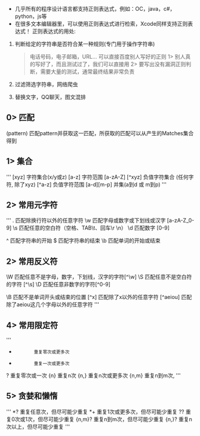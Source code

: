 - 几乎所有的程序设计语言都支持正则表达式，例如：OC，java，c#，python，js等
- 在很多文本编辑器里，可以使用正则表达式进行检索，Xcode同样支持正则表达式！
正则表达式的用处:
1. 判断给定的字符串是否符合某一种规则(专门用于操作字符串)
    > 电话号码，电子邮箱，URL...
    可以直接百度别人写好的正则
    1>     别人真的写好了，而且测试过了，我们可以直接用
    2>    要写出没有漏洞正则判断，需要大量的测试，通常最终结果非常负责

2. 过滤筛选字符串，网络爬虫
3. 替换文字，QQ聊天，图文混排

0>    匹配
--------------------------------------------------------------------------------
(pattern)        匹配pattern并获取这一匹配，所获取的匹配可以从产生的Matches集合得到

1>    集合
--------------------------------------------------------------------------------
'''
[xyz]        字符集合(x/y或z)
[a-z]        字符范围
[a-zA-Z]
[^xyz]        负值字符集合 (任何字符, 除了xyz)
[^a-z]        负值字符范围
[a-d][m-p]  并集(a到d 或 m到p)
'''

2>    常用元字符
--------------------------------------------------------------------------------
'''
.            匹配除换行符以外的任意字符
\w            匹配字母或数字或下划线或汉字 [a-zA-Z_0-9]
\s            匹配任意的空白符（空格、TAB\t、回车\r \n）
\d            匹配数字 [0-9]


^            匹配字符串的开始
$            匹配字符串的结束
\b            匹配单词的开始或结束

2>    常用反义符
--------------------------------------------------------------------------------
\W          匹配任意不是字母，数字，下划线，汉字的字符[^\w]
\S            匹配任意不是空白符的字符 [^\s]
\D            匹配任意非数字的字符[^0-9]


\B            匹配不是单词开头或结束的位置
[^x]        匹配除了x以外的任意字符
[^aeiou]    匹配除了aeiou这几个字母以外的任意字符
'''


4>    常用限定符
--------------------------------------------------------------------------------
'''
*            重复零次或更多次
+            重复一次或更多次
?            重复零次或一次
{n}            重复n次
{n,}        重复n次或更多次
{n,m}        重复n到m次,
'''

5>    贪婪和懒惰
--------------------------------------------------------------------------------
'''
*?            重复任意次，但尽可能少重复
*+            重复1次或更多次，但尽可能少重复
??            重复0次或1次，但尽可能少重复
{n,m}?      重复n到m次，但尽可能少重复
{n,}?        重复n次以上，但尽可能少重复
'''